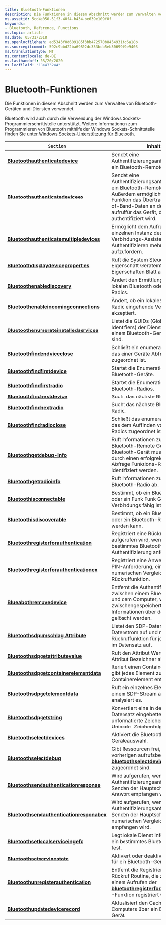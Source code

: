 ```yaml
---
title: Bluetooth-Funktionen
description: Die Funktionen in diesem Abschnitt werden zum Verwalten von Bluetooth-Geräten und-Diensten verwendet.
ms.assetid: 5cd4a050-51f3-40f4-b434-be639e109f0f
keywords:
- Bluetooth, Reference, Functions
ms.topic: article
ms.date: 05/31/2018
ms.openlocfilehash: ad5343f0d609185f3bb472570b8454931fc6a18b
ms.sourcegitcommit: 592c9bbd22ba69802dc353bcb5eb30699f9e9403
ms.translationtype: MT
ms.contentlocale: de-DE
ms.lasthandoff: 08/20/2020
ms.locfileid: "104473244"
---
```

# <a name="bluetooth-functions"></a>Bluetooth-Funktionen

Die Funktionen in diesem Abschnitt werden zum Verwalten von Bluetooth-Geräten und-Diensten verwendet.

Bluetooth wird auch durch die Verwendung der Windows Sockets-Programmierschnittstelle unterstützt. Weitere Informationen zum Programmieren von Bluetooth mithilfe der Windows Sockets-Schnittstelle finden Sie [unter Windows Sockets-Unterstützung für Bluetooth](windows-sockets-support-for-bluetooth.md).



| `Section`                                                                                | Inhalt                                                                                                                                                                                       |
|----------------------------------------------------------------------------------------|-----------------------------------------------------------------------------------------------------------------------------------------------------------------------------------------------|
| [**Bluetoothauthenticatedevice**](/windows/desktop/api/BluetoothAPIs/nf-bluetoothapis-bluetoothauthenticatedevice)                     | Sendet eine Authentifizierungsanforderung an ein Bluetooth-Remote Gerät.                                                                                                                                 |
| [**Bluetoothauthenticatedeviceex**](/windows/desktop/api/BluetoothAPIs/nf-bluetoothapis-bluetoothauthenticatedeviceex)                 | Sendet eine Authentifizierungsanforderung an ein Bluetooth-Remote Gerät. Außerdem ermöglicht diese Funktion das Übertragen von Out-of-Band-Daten an den Funktions aufruffür das Gerät, das authentifiziert wird. |
| [**Bluetoothauthenticatemultipledevices**](/windows/desktop/api/BluetoothAPIs/nf-bluetoothapis-bluetoothauthenticatemultipledevices)   | Ermöglicht dem Aufrufer, bei einer einzelnen Instanz des Bluetooth-Verbindungs-Assistenten zum Authentifizieren mehrerer Geräte aufzufordern.                                                            |
| [**Bluetoothdisplaydeviceproperties**](/windows/desktop/api/BluetoothAPIs/nf-bluetoothapis-bluetoothdisplaydeviceproperties)           | Ruft die System Steuerungs Eigenschaft Geräteinformationen-Eigenschaften Blatt auf.                                                                                                                                  |
| [**Bluetoothenablediscovery**](/windows/desktop/api/BluetoothAPIs/nf-bluetoothapis-bluetoothenablediscovery)                           | Ändert den Ermittlungs Status eines lokalen Bluetooth oder der Funk Radios.                                                                                                                             |
| [**Bluetoothenableincomingconnections**](/windows/desktop/api/BluetoothAPIs/nf-bluetoothapis-bluetoothenableincomingconnections)       | Ändert, ob ein lokales Bluetooth-Radio eingehende Verbindungen akzeptiert.                                                                                                                        |
| [**Bluetoothenumerateinstalledservices**](/windows/desktop/api/BluetoothAPIs/nf-bluetoothapis-bluetoothenumerateinstalledservices)     | Listet die GUIDs (Global Unique Identifiers) der Dienste auf, die auf einem Bluetooth-Gerät aktiviert sind.                                                                                    |
| [**Bluetoothfindendviceclose**](/windows/desktop/api/BluetoothAPIs/nf-bluetoothapis-bluetoothfinddeviceclose)                           | Schließt ein enumerationshandle, das einer Geräte Abfrage zugeordnet ist.                                                                                                                          |
| [**Bluetoothfindfirstdevice**](/windows/desktop/api/BluetoothAPIs/nf-bluetoothapis-bluetoothfindfirstdevice)                           | Startet die Enumeration der lokalen Bluetooth-Geräte.                                                                                                                                            |
| [**Bluetoothfindfirstradio**](/windows/desktop/api/BluetoothAPIs/nf-bluetoothapis-bluetoothfindfirstradio)                             | Startet die Enumeration von lokalen Bluetooth-Radios.                                                                                                                                             |
| [**Bluetoothfindnextdevice**](/windows/desktop/api/BluetoothAPIs/nf-bluetoothapis-bluetoothfindnextdevice)                             | Sucht das nächste Bluetooth-Gerät.                                                                                                                                                              |
| [**Bluetoothfindnextradio**](/windows/desktop/api/BluetoothAPIs/nf-bluetoothapis-bluetoothfindnextradio)                               | Sucht das nächste Bluetooth-Radio.                                                                                                                                                               |
| [**Bluetoothfindradioclose**](/windows/desktop/api/BluetoothAPIs/nf-bluetoothapis-bluetoothfindradioclose)                             | Schließt das enumerationshandle, das dem Auffinden von Bluetooth-Radios zugeordnet ist.                                                                                                               |
| [**Bluetoothgetdebug-Info**](/windows/desktop/api/BluetoothAPIs/nf-bluetoothapis-bluetoothgetdeviceinfo)                               | Ruft Informationen zu einem Bluetooth-Remote Gerät ab. Das Bluetooth-Gerät muss bereits durch einen erfolgreichen Geräte Abfrage Funktions-Rückruf identifiziert werden.                           |
| [**Bluetoothgetradioinfo**](/windows/desktop/api/BluetoothAPIs/nf-bluetoothapis-bluetoothgetradioinfo)                                 | Ruft Informationen zu einem Bluetooth-Radio ab.                                                                                                                                                  |
| [**Bluetoothisconnectable**](/windows/desktop/api/BluetoothAPIs/nf-bluetoothapis-bluetoothisconnectable)                               | Bestimmt, ob ein Bluetooth-Radio oder ein Funk Funk Gerät Verbindungs fähig ist.                                                                                                                                |
| [**Bluetoothisdiscoverable**](/windows/desktop/api/BluetoothAPIs/nf-bluetoothapis-bluetoothisdiscoverable)                             | Bestimmt, ob ein Bluetooth-Radio oder ein Bluetooth-Radio erkannt werden kann.                                                                                                                               |
| [**Bluetoothregisterforauthentication**](/windows/desktop/api/BluetoothAPIs/nf-bluetoothapis-bluetoothregisterforauthentication)       | Registriert eine Rückruffunktion, die aufgerufen wird, wenn ein bestimmtes Bluetooth-Gerät eine Authentifizierung anfordert.                                                                                      |
| [**Bluetoothregisterforauthenticationex**](/windows/desktop/api/BluetoothAPIs/nf-bluetoothapis-bluetoothregisterforauthenticationex)   | Registriert eine Anwendung für eine PIN-Anforderung, einen numerischen Vergleich und eine Rückruffunktion.                                                                                                         |
| [**Blueabothremuvedevice**](/windows/desktop/api/BluetoothAPIs/nf-bluetoothapis-bluetoothremovedevice)                                 | Entfernt die Authentifizierung zwischen einem Bluetooth-Gerät und dem Computer, wobei alle zwischengespeicherten Informationen über das Gerät gelöscht werden.                                                                          |
| [**Bluetoothsdpumschlag Attribute**](/windows/desktop/api/BluetoothAPIs/nf-bluetoothapis-bluetoothsdpenumattributes)                       | Listet den SDP-Daten Satz Datenstrom auf und ruft die Rückruffunktion für jedes Attribut im Datensatz auf.                                                                                    |
| [**Bluetoothsdpgetattributevalue**](/windows/desktop/api/BluetoothAPIs/nf-bluetoothapis-bluetoothsdpgetattributevalue)                 | Ruft den Attribut Wert für einen Attribut Bezeichner ab.                                                                                                                                    |
| [**Bluetoothsdpgetcontainerelementdata**](/windows/desktop/api/BluetoothAPIs/nf-bluetoothapis-bluetoothsdpgetcontainerelementdata)     | Iteriert einen ContainerStream und gibt jedes Element zurück, das im Containerelement enthalten ist.                                                                                     |
| [**Bluetoothsdpgetelementdata**](/windows/desktop/api/BluetoothAPIs/nf-bluetoothapis-bluetoothsdpgetelementdata)                       | Ruft ein einzelnes Element aus einem SDP-Stream ab und analysiert es.                                                                                                                                     |
| [**Bluetoothsdpgetstring**](/windows/desktop/api/BluetoothAPIs/nf-bluetoothapis-bluetoothsdpgetstring)                                 | Konvertiert eine in den SDP-Datensatz eingebettete unformatierte Zeichenfolge in eine Unicode-Zeichenfolge.                                                                                                               |
| [**Bluetoothselectdevices**](/windows/desktop/api/BluetoothAPIs/nf-bluetoothapis-bluetoothselectdevices)                               | Aktiviert die Bluetooth-Geräteauswahl.                                                                                                                                                           |
| [**Bluetoothselectdebug**](/windows/desktop/api/BluetoothAPIs/nf-bluetoothapis-bluetoothselectdevicesfree)                       | Gibt Ressourcen frei, die einem vorherigen aufrufsbefehl der [**bluetoothselectdevices**](/windows/desktop/api/BluetoothAPIs/nf-bluetoothapis-bluetoothselectdevices) -Funktion zugeordnet sind.                                                                     |
| [**Bluetoothsendauthenticationresponse**](/windows/desktop/api/BluetoothAPIs/nf-bluetoothapis-bluetoothsendauthenticationresponse)     | Wird aufgerufen, wenn eine Authentifizierungsanforderung zum Senden der Hauptschlüssel-Antwort empfangen wird.                                                                                                               |
| [**Bluetoothsendauthenticationresponabex**](/windows/desktop/api/BluetoothAPIs/nf-bluetoothapis-bluetoothsendauthenticationresponseex) | Wird aufgerufen, wenn eine Authentifizierungsanforderung zum Senden der Hauptschlüssel-oder numerischen Vergleichs Antwort empfangen wird.                                                                                         |
| [**Bluetoothsetlocalserviceingefo**](/previous-versions/windows/desktop/legacy/bb870603(v=vs.85))                   | Legt lokale Dienst Informationen für ein bestimmtes Bluetooth-Radio fest.                                                                                                                                |
| [**Bluetoothsetservicestate**](/windows/desktop/api/BluetoothAPIs/nf-bluetoothapis-bluetoothsetservicestate)                           | Aktiviert oder deaktiviert Dienste für ein Bluetooth-Gerät.                                                                                                                                          |
| [**Bluetoothunregisterauthentication**](/windows/desktop/api/BluetoothAPIs/nf-bluetoothapis-bluetoothunregisterauthentication)         | Entfernt die Registrierung für eine Rückruf Routine, die zuvor mit einem Aufrufen der [**bluetoothregisterforauthentication**](/windows/desktop/api/BluetoothAPIs/nf-bluetoothapis-bluetoothregisterforauthentication) -Funktion registriert wurde.      |
| [**Bluetoothupdatedevicerecord**](/windows/desktop/api/BluetoothAPIs/nf-bluetoothapis-bluetoothupdatedevicerecord)                     | Aktualisiert den Cache des lokalen Computers über ein Bluetooth-Gerät.                                                                                                                                    |



 

 

 